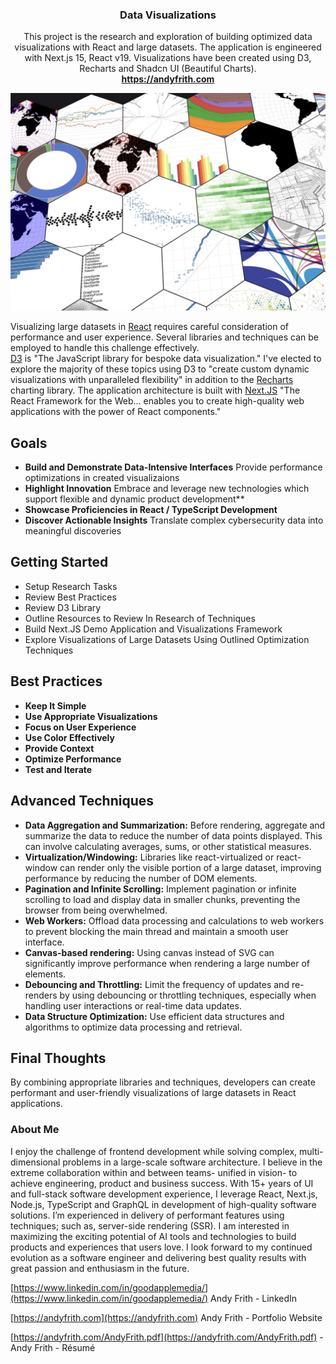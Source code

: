 <div id="readme-top" align="center">
  <h3 align="center">Data Visualizations</h3>

  <p align="center">
    This project is the research and exploration of building optimized data visualizations with React and large datasets.  The application is engineered with Next.js 15, React v19.  Visualizations have been created using D3, Recharts and Shadcn UI (Beautiful Charts).
    <br />
    <a href="https://andyfrith.com"><strong>https://andyfrith.com</strong></a>
    <br />
    
</div>

[![D3 Screen Shot][d3-screenshot]](https://github.com/andyfrith/data-visualizations)

Visualizing large datasets in <a href="https://react.dev/">React</a> requires careful consideration of performance and user experience. Several libraries and techniques can be employed to handle this challenge effectively.  
<a href="https://d3js.org/">D3</a> is "The JavaScript library for bespoke data visualization." I've elected to explore the majority of these topics using D3 to "create custom dynamic visualizations with unparalleled flexibility" in addition to the <a href="https://recharts.org/en-US">Recharts<a> charting library. The application architecture is built with <a href="https://nextjs.org/">Next.JS</a> "The React Framework for the Web... enables you to create high-quality web applications with the power of React components."

## Goals

- **Build and Demonstrate Data-Intensive Interfaces** Provide performance optimizations in created visualizaions
- **Highlight Innovation** Embrace and leverage new technologies which support flexible and dynamic product development\*\*
- **Showcase Proficiencies in React / TypeScript Development**
- **Discover Actionable Insights** Translate complex cybersecurity data into meaningful discoveries

## Getting Started

- Setup Research Tasks
- Review Best Practices
- Review D3 Library
- Outline Resources to Review In Research of Techniques
- Build Next.JS Demo Application and Visualizations Framework
- Explore Visualizations of Large Datasets Using Outlined Optimization Techniques

## Best Practices

- **Keep It Simple**
- **Use Appropriate Visualizations**
- **Focus on User Experience**
- **Use Color Effectively**
- **Provide Context**
- **Optimize Performance**
- **Test and Iterate**

## Advanced Techniques

- **Data Aggregation and Summarization:** Before rendering, aggregate and summarize the data to reduce the number of data points displayed. This can involve calculating averages, sums, or other statistical measures.
- **Virtualization/Windowing:** Libraries like react-virtualized or react-window can render only the visible portion of a large dataset, improving performance by reducing the number of DOM elements.
- **Pagination and Infinite Scrolling:** Implement pagination or infinite scrolling to load and display data in smaller chunks, preventing the browser from being overwhelmed.
- **Web Workers:** Offload data processing and calculations to web workers to prevent blocking the main thread and maintain a smooth user interface.
- **Canvas-based rendering:** Using canvas instead of SVG can significantly improve performance when rendering a large number of elements.
- **Debouncing and Throttling:** Limit the frequency of updates and re-renders by using debouncing or throttling techniques, especially when handling user interactions or real-time data updates.
- **Data Structure Optimization:** Use efficient data structures and algorithms to optimize data processing and retrieval.

## Final Thoughts

By combining appropriate libraries and techniques, developers can create performant and user-friendly visualizations of large datasets in React applications.

### About Me

I enjoy the challenge of frontend development while solving complex, multi-dimensional problems in a large-scale software architecture. I believe in the extreme collaboration within and between teams- unified in vision- to achieve engineering, product and business success. With 15+ years of UI and full-stack software development experience, I leverage React, Next.js, Node.js, TypeScript and GraphQL in development of high-quality software solutions. I’m experienced in delivery of performant features using techniques; such as, server-side rendering (SSR). I am interested in maximizing the exciting potential of AI tools and technologies to build products and experiences that users love. I look forward to my continued evolution as a software engineer and delivering best quality results with great passion and enthusiasm in the future.

[https://www.linkedin.com/in/goodapplemedia/](https://www.linkedin.com/in/goodapplemedia/) Andy Frith - LinkedIn

[https://andyfrith.com](https://andyfrith.com) Andy Frith - Portfolio Website

[https://andyfrith.com/AndyFrith.pdf](https://andyfrith.com/AndyFrith.pdf) - Andy Frith - Résumé

[d3-screenshot]: /public/d3-screenshot.png
